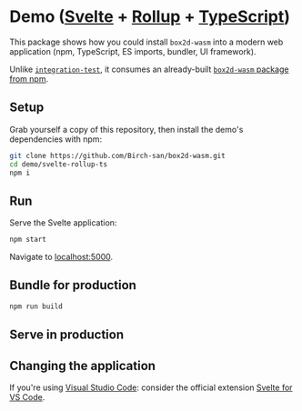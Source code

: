 # Demo ([Svelte](https://svelte.dev/) + [Rollup](https://rollupjs.org/guide/en/) + [TypeScript](https://www.typescriptlang.org/))

This package shows how you could install `box2d-wasm` into a modern web application (npm, TypeScript, ES imports, bundler, UI framework).

Unlike [`integration-test`](../../integration-test), it consumes an already-built [`box2d-wasm` package from npm](https://www.npmjs.com/package/box2d-wasm).

## Setup

Grab yourself a copy of this repository, then install the demo's dependencies with npm:

```bash
git clone https://github.com/Birch-san/box2d-wasm.git
cd demo/svelte-rollup-ts
npm i
```

## Run

Serve the Svelte application:

```bash
npm start
```

Navigate to [localhost:5000](http://localhost:5000).

## Bundle for production

```bash
npm run build
```

## Serve in production

## Changing the application

If you're using [Visual Studio Code](https://code.visualstudio.com/): consider the official extension [Svelte for VS Code](https://marketplace.visualstudio.com/items?itemName=svelte.svelte-vscode).